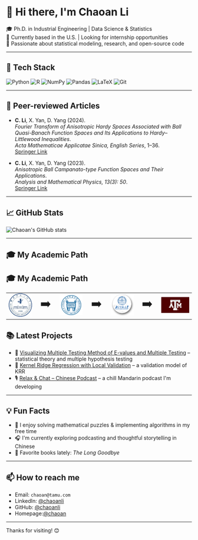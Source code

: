# 👋 Hi there, I'm Chaoan Li

🎓 Ph.D. in Industrial Engineering | Data Science & Statistics  
📍 Currently based in the U.S. | Looking for internship opportunities  
🧠 Passionate about statistical modeling, research, and open-source code  

---

## 🧰 Tech Stack

![Python](https://img.shields.io/badge/Python-3776AB?style=flat&logo=python&logoColor=white)
![R](https://img.shields.io/badge/R-276DC3?style=flat&logo=r&logoColor=white)
![NumPy](https://img.shields.io/badge/NumPy-013243?style=flat&logo=numpy)
![Pandas](https://img.shields.io/badge/Pandas-150458?style=flat&logo=pandas)
![LaTeX](https://img.shields.io/badge/LaTeX-008080?style=flat&logo=latex)
![Git](https://img.shields.io/badge/Git-F05032?style=flat&logo=git)

---

## 📝 Peer-reviewed Articles

- **C. Li**, X. Yan, D. Yang (2024).  
  *Fourier Transform of Anisotropic Hardy Spaces Associated with Ball Quasi-Banach Function Spaces and Its Applications to Hardy–Littlewood Inequalities*.  
  *Acta Mathematicae Applicatae Sinica, English Series*, 1–36.  
  [Springer Link](https://link.springer.com/article/10.1007/s10255-024-1124-5)

- **C. Li**, X. Yan, D. Yang (2023).  
  *Anisotropic Ball Campanato-type Function Spaces and Their Applications*.  
  *Analysis and Mathematical Physics, 13(3): 50*.  
  [Springer Link](https://link.springer.com/article/10.1007/s13324-023-00814-w)

---

## 📈 GitHub Stats

![Chaoan's GitHub stats](https://github-readme-stats.vercel.app/api?username=chaoanli&show_icons=true&theme=tokyonight)

---


## 🎓 My Academic Path

## 🎓 My Academic Path

<table align="center">
  <tr>
    <td align="center">
      <a href="https://www.hyfz.net/" target="_blank">
        <img src="https://raw.githubusercontent.com/ChaoanLi/assets/main/hsy.png" width="70" alt="HSY"/>
      </a>
    </td>
    <td align="center" style="font-size: 32px;">➡️</td>
    <td align="center">
      <a href="https://en.ustb.edu.cn/" target="_blank">
        <img src="https://raw.githubusercontent.com/ChaoanLi/assets/main/ustb.png" width="70" alt="USTB"/>
      </a>
    </td>
    <td align="center" style="font-size: 32px;">➡️</td>
    <td align="center">
      <a href="https://math.bnu.edu.cn/" target="_blank">
        <img src="https://raw.githubusercontent.com/ChaoanLi/assets/main/bnu.png" width="70" alt="BNU"/>
      </a>
    </td>
    <td align="center" style="font-size: 32px;">➡️</td>
    <td align="center">
      <a href="https://engineering.tamu.edu/industrial/" target="_blank">
        <img src="https://raw.githubusercontent.com/ChaoanLi/assets/main/tamu.png" width="85" alt="TAMU"/>
      </a>
    </td>
  </tr>
</table>




## 📚 Latest Projects

- 🔬 [Visualizing Multiple Testing Method of E-values and Multiple Testing](https://github.com/ChaoanLi/E-value) – statistical theory and multiple hypothesis testing  
- 🧮 [Kernel Ridge Regression with Local Validation](https://github.com/ChaoanLi/local-validation) – a validation model of KRR  
- 🎙️ [Relax & Chat – Chinese Podcast](https://podcasts.apple.com/cn/podcast/%E8%BD%BB%E6%9D%BE%E6%84%89%E5%BF%AB/id1802566456) – a chill Mandarin podcast I'm developing

---

## 💡 Fun Facts

- 🧩 I enjoy solving mathematical puzzles & implementing algorithms in my free time
- 🎧 I'm currently exploring podcasting and thoughtful storytelling in Chinese
- 📖 Favorite books lately: *The Long Goodbye*

---

## 📫 How to reach me

- Email: `chaoan@tamu.com`  
- LinkedIn: [@chaoanli](linkedin.com/in/chaoan-li-4036a6323)  
- GitHub: [@chaoanli](https://github.com/ChaoanLi)
- Homepage:[@chaoan](https://chaoanli.github.io/)

---

Thanks for visiting! 😊
